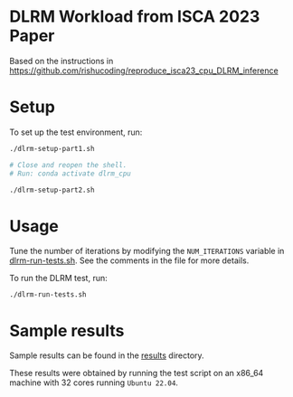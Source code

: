 # DLRM Workload from ISCA 2023 Paper

Based on the instructions in https://github.com/rishucoding/reproduce_isca23_cpu_DLRM_inference

# Setup

To set up the test environment, run:

```bash
./dlrm-setup-part1.sh

# Close and reopen the shell.
# Run: conda activate dlrm_cpu

./dlrm-setup-part2.sh
```

# Usage

Tune the number of iterations by modifying the `NUM_ITERATIONS` variable in [dlrm-run-tests.sh](./dlrm-run-tests.sh). See the comments in the file for more details.

To run the DLRM test, run:

```
./dlrm-run-tests.sh
```

# Sample results

Sample results can be found in the [results](./results/) directory.

These results were obtained by running the test script on an x86_64 machine with 32 cores running `Ubuntu 22.04`.
